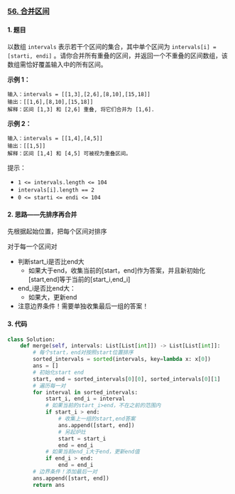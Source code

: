 ### [56. 合并区间](https://leetcode-cn.com/problems/merge-intervals/)

#### 1. 题目

以数组 `intervals` 表示若干个区间的集合，其中单个区间为 `intervals[i] = [starti, endi]` 。请你合并所有重叠的区间，并返回一个不重叠的区间数组，该数组需恰好覆盖输入中的所有区间。

 **示例 1：**

```
输入：intervals = [[1,3],[2,6],[8,10],[15,18]]
输出：[[1,6],[8,10],[15,18]]
解释：区间 [1,3] 和 [2,6] 重叠, 将它们合并为 [1,6].
```

**示例 2：**

```
输入：intervals = [[1,4],[4,5]]
输出：[[1,5]]
解释：区间 [1,4] 和 [4,5] 可被视为重叠区间。
```

提示：

- `1 <= intervals.length <= 104`
- `intervals[i].length == 2`
- `0 <= starti <= endi <= 104`

#### 2. 思路——先排序再合并

先根据起始位置，把每个区间对排序

对于每一个区间对

- 判断start_i是否比end大
  - 如果大于end，收集当前的[start，end]作为答案，并且新初始化[start,end]等于当前的[start_i,end_i]
- end_i是否比end大：
  - 如果大，更新end
- 注意边界条件！需要单独收集最后一组的答案！

#### 3. 代码

```python
class Solution:
    def merge(self, intervals: List[List[int]]) -> List[List[int]]:
        # 每个start，end对按照start位置排序
        sorted_intervals = sorted(intervals, key=lambda x: x[0])
        ans = []
        # 初始化start end
        start, end = sorted_intervals[0][0], sorted_intervals[0][1]
        # 遍历每一对
        for interval in sorted_intervals:
            start_i, end_i = interval
            # 如果当前的start_i>end，不在之前的范围内
            if start_i > end:
                # 收集上一组的start,end答案
                ans.append([start, end])
                # 另起炉灶
                start = start_i
                end = end_i
            # 如果当前end_i大于end，更新end值
            if end_i > end:
                end = end_i
        # 边界条件！添加最后一对
        ans.append([start, end])
        return ans
```

